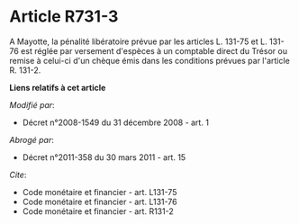 # Article R731-3

A Mayotte, la pénalité libératoire prévue par les articles L. 131-75 et L. 131-76 est réglée par versement d'espèces à un
comptable direct du Trésor ou remise à celui-ci d'un chèque émis dans les conditions prévues par l'article R. 131-2.

**Liens relatifs à cet article**

_Modifié par_:

  - Décret n°2008-1549 du 31 décembre 2008 - art. 1

_Abrogé par_:

  - Décret n°2011-358 du 30 mars 2011 - art. 15

_Cite_:

  - Code monétaire et financier - art. L131-75
  - Code monétaire et financier - art. L131-76
  - Code monétaire et financier - art. R131-2
